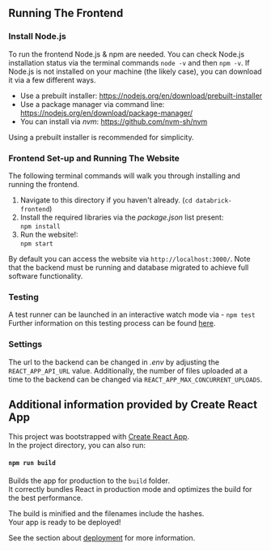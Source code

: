 ## Running The Frontend
### Install Node.js
To run the frontend Node.js & npm are needed. You can check Node.js installation status via the terminal commands `node -v` and then `npm -v`. If Node.js is not installed on your machine (the likely case), you can download it via a few different ways.
* Use a prebuilt installer: https://nodejs.org/en/download/prebuilt-installer
* Use a package manager via command line: https://nodejs.org/en/download/package-manager/
* You can install via *nvm*: https://github.com/nvm-sh/nvm

Using a prebuilt installer is recommended for simplicity.

### Frontend Set-up and Running The Website
The following terminal commands will walk you through installing and running the frontend.
1. Navigate to this directory if you haven't already. (`cd databrick-frontend`)
2. Install the required libraries via the *package.json* list present: \
   `npm install`
3. Run the website!: \
   `npm start`

By default you can access the website via `http://localhost:3000/`. Note that the backend must be running and database migrated to achieve full software functionality.

### Testing
A test runner can be launched in an interactive watch mode via - `npm test`
Further information on this testing process can be found [here](https://facebook.github.io/create-react-app/docs/running-tests).

### Settings
The url to the backend can be changed in *.env* by adjusting the `REACT_APP_API_URL` value. Additionally, the number of files uploaded at a time to the backend can be changed via `REACT_APP_MAX_CONCURRENT_UPLOADS`.

## Additional information provided by Create React App
This project was bootstrapped with [Create React App](https://github.com/facebook/create-react-app). \
In the project directory, you can also run:

#### `npm run build`

Builds the app for production to the `build` folder.\
It correctly bundles React in production mode and optimizes the build for the best performance.

The build is minified and the filenames include the hashes.\
Your app is ready to be deployed!

See the section about [deployment](https://facebook.github.io/create-react-app/docs/deployment) for more information.
